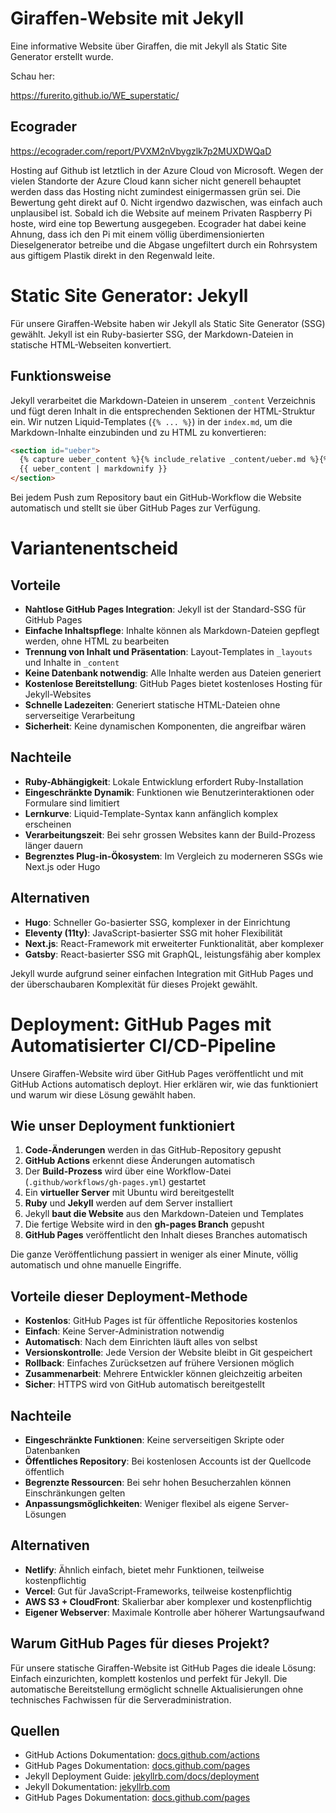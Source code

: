 # Giraffen-Website mit Jekyll

Eine informative Website über Giraffen, die mit Jekyll als Static Site Generator erstellt wurde.

Schau her:

https://furerito.github.io/WE_superstatic/

## Ecograder

https://ecograder.com/report/PVXM2nVbygzlk7p2MUXDWQaD

Hosting auf Github ist letztlich in der Azure Cloud von Microsoft.
Wegen der vielen Standorte der Azure Cloud kann sicher nicht generell behauptet werden dass das Hosting nicht zumindest einigermassen grün sei.
Die Bewertung geht direkt auf 0. Nicht irgendwo dazwischen, was einfach auch unplausibel ist.
Sobald ich die Website auf meinem Privaten Raspberry Pi hoste, wird eine top Bewertung ausgegeben. Ecograder hat dabei keine Ahnung, dass ich den Pi mit einem völlig überdimensionierten Dieselgenerator betreibe und die Abgase ungefiltert durch ein Rohrsystem aus giftigem Plastik direkt in den Regenwald leite.


# Static Site Generator: Jekyll

Für unsere Giraffen-Website haben wir Jekyll als Static Site Generator (SSG) gewählt. Jekyll ist ein Ruby-basierter SSG, der Markdown-Dateien in statische HTML-Webseiten konvertiert.

## Funktionsweise

Jekyll verarbeitet die Markdown-Dateien in unserem `_content` Verzeichnis und fügt deren Inhalt in die entsprechenden Sektionen der HTML-Struktur ein. Wir nutzen Liquid-Templates (`{% ... %}`) in der `index.md`, um die Markdown-Inhalte einzubinden und zu HTML zu konvertieren:

```markdown
<section id="ueber">
  {% capture ueber_content %}{% include_relative _content/ueber.md %}{% endcapture %}
  {{ ueber_content | markdownify }}
</section>
```

Bei jedem Push zum Repository baut ein GitHub-Workflow die Website automatisch und stellt sie über GitHub Pages zur Verfügung.


# Variantenentscheid

## Vorteile
- **Nahtlose GitHub Pages Integration**: Jekyll ist der Standard-SSG für GitHub Pages
- **Einfache Inhaltspflege**: Inhalte können als Markdown-Dateien gepflegt werden, ohne HTML zu bearbeiten
- **Trennung von Inhalt und Präsentation**: Layout-Templates in `_layouts` und Inhalte in `_content`
- **Keine Datenbank notwendig**: Alle Inhalte werden aus Dateien generiert
- **Kostenlose Bereitstellung**: GitHub Pages bietet kostenloses Hosting für Jekyll-Websites
- **Schnelle Ladezeiten**: Generiert statische HTML-Dateien ohne serverseitige Verarbeitung
- **Sicherheit**: Keine dynamischen Komponenten, die angreifbar wären


## Nachteile
- **Ruby-Abhängigkeit**: Lokale Entwicklung erfordert Ruby-Installation
- **Eingeschränkte Dynamik**: Funktionen wie Benutzerinteraktionen oder Formulare sind limitiert
- **Lernkurve**: Liquid-Template-Syntax kann anfänglich komplex erscheinen
- **Verarbeitungszeit**: Bei sehr grossen Websites kann der Build-Prozess länger dauern
- **Begrenztes Plug-in-Ökosystem**: Im Vergleich zu moderneren SSGs wie Next.js oder Hugo

## Alternativen
- **Hugo**: Schneller Go-basierter SSG, komplexer in der Einrichtung
- **Eleventy (11ty)**: JavaScript-basierter SSG mit hoher Flexibilität
- **Next.js**: React-Framework mit erweiterter Funktionalität, aber komplexer
- **Gatsby**: React-basierter SSG mit GraphQL, leistungsfähig aber komplex

Jekyll wurde aufgrund seiner einfachen Integration mit GitHub Pages und der überschaubaren Komplexität für dieses Projekt gewählt.


# Deployment: GitHub Pages mit Automatisierter CI/CD-Pipeline

Unsere Giraffen-Website wird über GitHub Pages veröffentlicht und mit GitHub Actions automatisch deployt. Hier erklären wir, wie das funktioniert und warum wir diese Lösung gewählt haben.

## Wie unser Deployment funktioniert

1. **Code-Änderungen** werden in das GitHub-Repository gepusht
2. **GitHub Actions** erkennt diese Änderungen automatisch
3. Der **Build-Prozess** wird über eine Workflow-Datei (`.github/workflows/gh-pages.yml`) gestartet
4. Ein **virtueller Server** mit Ubuntu wird bereitgestellt
5. **Ruby** und **Jekyll** werden auf dem Server installiert
6. Jekyll **baut die Website** aus den Markdown-Dateien und Templates
7. Die fertige Website wird in den **gh-pages Branch** gepusht
8. **GitHub Pages** veröffentlicht den Inhalt dieses Branches automatisch

Die ganze Veröffentlichung passiert in weniger als einer Minute, völlig automatisch und ohne manuelle Eingriffe.

## Vorteile dieser Deployment-Methode

- **Kostenlos**: GitHub Pages ist für öffentliche Repositories kostenlos
- **Einfach**: Keine Server-Administration notwendig
- **Automatisch**: Nach dem Einrichten läuft alles von selbst
- **Versionskontrolle**: Jede Version der Website bleibt in Git gespeichert
- **Rollback**: Einfaches Zurücksetzen auf frühere Versionen möglich
- **Zusammenarbeit**: Mehrere Entwickler können gleichzeitig arbeiten
- **Sicher**: HTTPS wird von GitHub automatisch bereitgestellt

## Nachteile

- **Eingeschränkte Funktionen**: Keine serverseitigen Skripte oder Datenbanken
- **Öffentliches Repository**: Bei kostenlosen Accounts ist der Quellcode öffentlich
- **Begrenzte Ressourcen**: Bei sehr hohen Besucherzahlen können Einschränkungen gelten
- **Anpassungsmöglichkeiten**: Weniger flexibel als eigene Server-Lösungen

## Alternativen

- **Netlify**: Ähnlich einfach, bietet mehr Funktionen, teilweise kostenpflichtig
- **Vercel**: Gut für JavaScript-Frameworks, teilweise kostenpflichtig
- **AWS S3 + CloudFront**: Skalierbar aber komplexer und kostenpflichtig
- **Eigener Webserver**: Maximale Kontrolle aber höherer Wartungsaufwand

## Warum GitHub Pages für dieses Projekt?

Für unsere statische Giraffen-Website ist GitHub Pages die ideale Lösung: Einfach einzurichten, komplett kostenlos und perfekt für Jekyll. Die automatische Bereitstellung ermöglicht schnelle Aktualisierungen ohne technisches Fachwissen für die Serveradministration.

## Quellen

- GitHub Actions Dokumentation: [docs.github.com/actions](https://docs.github.com/en/actions)
- GitHub Pages Dokumentation: [docs.github.com/pages](https://docs.github.com/en/pages)
- Jekyll Deployment Guide: [jekyllrb.com/docs/deployment](https://jekyllrb.com/docs/deployment/)
- Jekyll Dokumentation: [jekyllrb.com](https://jekyllrb.com/docs/)
- GitHub Pages Dokumentation: [docs.github.com/pages](https://docs.github.com/en/pages)

